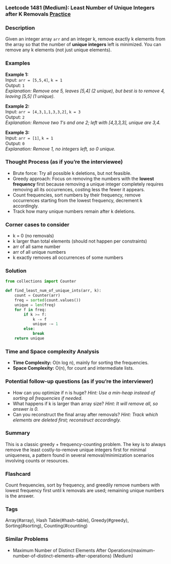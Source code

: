 ### Leetcode 1481 (Medium): Least Number of Unique Integers after K Removals [Practice](https://leetcode.com/problems/least-number-of-unique-integers-after-k-removals)

### Description  
Given an integer array `arr` and an integer k, remove exactly k elements from the array so that the number of **unique integers** left is minimized. You can remove any k elements (not just unique elements).

### Examples  
**Example 1:**  
Input: `arr = [5,5,4]`, `k = 1`  
Output: `1`  
*Explanation: Remove one 5, leaves [5,4] (2 unique), but best is to remove 4, leaving [5,5] (1 unique).*  

**Example 2:**  
Input: `arr = [4,3,1,1,3,3,2]`, `k = 3`  
Output: `2`  
*Explanation: Remove two 1's and one 2; left with [4,3,3,3], unique are 3,4.*

**Example 3:**  
Input: `arr = [1]`, `k = 1`  
Output: `0`  
*Explanation: Remove 1, no integers left, so 0 unique.*

### Thought Process (as if you’re the interviewee)  
- Brute force: Try all possible k deletions, but not feasible.
- Greedy approach: Focus on removing the numbers with the **lowest frequency** first because removing a unique integer completely requires removing all its occurrences, costing less the fewer it appears.
- Count frequencies, sort numbers by their frequency, remove occurrences starting from the lowest frequency, decrement k accordingly.
- Track how many unique numbers remain after k deletions.

### Corner cases to consider  
- k = 0 (no removals)
- k larger than total elements (should not happen per constraints)
- arr of all same number
- arr of all unique numbers
- k exactly removes all occurrences of some numbers

### Solution
```python
from collections import Counter

def find_least_num_of_unique_ints(arr, k):
    count = Counter(arr)
    freq = sorted(count.values())
    unique = len(freq)
    for f in freq:
        if k >= f:
            k -= f
            unique -= 1
        else:
            break
    return unique
```

### Time and Space complexity Analysis  
- **Time Complexity:** O(n log n), mainly for sorting the frequencies.
- **Space Complexity:** O(n), for count and intermediate lists.

### Potential follow-up questions (as if you’re the interviewer)  
- How can you optimize if n is huge?
  *Hint: Use a min-heap instead of sorting all frequencies if needed.*
- What happens if k is larger than array size?
  *Hint: It will remove all, so answer is 0.*
- Can you reconstruct the final array after removals?
  *Hint: Track which elements are deleted first; reconstruct accordingly.*

### Summary
This is a classic greedy + frequency-counting problem. The key is to always remove the least costly-to-remove unique integers first for minimal uniqueness, a pattern found in several removal/minimization scenarios involving counts or resources.


### Flashcard
Count frequencies, sort by frequency, and greedily remove numbers with lowest frequency first until k removals are used; remaining unique numbers is the answer.

### Tags
Array(#array), Hash Table(#hash-table), Greedy(#greedy), Sorting(#sorting), Counting(#counting)

### Similar Problems
- Maximum Number of Distinct Elements After Operations(maximum-number-of-distinct-elements-after-operations) (Medium)